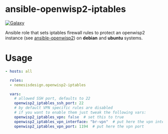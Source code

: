 ansible-openwisp2-iptables
==========================

[![Galaxy](https://img.shields.io/badge/galaxy-nemesisdesign.openwisp2--iptables-blue.svg?style=flat-square)](https://galaxy.ansible.com/nemesisdesign/openwisp2-iptables/)

Ansible role that sets iptables firewall rules to protect an openwisp2 instance (see [ansible-openwisp2](https://github.com/nemesisdesign/ansible-openwisp2)) on **debian** and **ubuntu** systems.

Usage
=====

```yaml
- hosts: all

  roles:
  - nemesisdesign.openwisp2-iptables

  vars:
    # allowed SSH port, defaults to 22
    openwisp2_iptables_ssh_port: 22
    # by default VPN specific rules are disabled
    # if you want to enable them just tweak the following vars:
    openwisp2_iptables_vpn: false  # set this to true
    openwisp2_iptables_vpn_interface: "br-vpn"  # put here the vpn interface name
    openwisp2_iptables_vpn_port: 1194  # put here the vpn port
```
